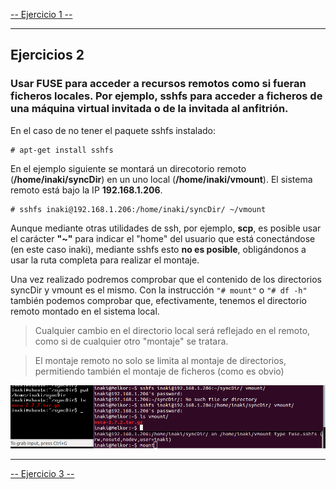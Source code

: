 [-- Ejercicio 1 --](./ejercicio01.md)

-----------------


## Ejercicios 2

### Usar FUSE para acceder a recursos remotos como si fueran ficheros locales. Por ejemplo, sshfs para acceder a ficheros de una máquina virtual invitada o de la invitada al anfitrión.

En el caso de no tener el paquete sshfs instalado:

    # apt-get install sshfs

En el ejemplo siguiente se montará un direcotorio remoto (**/home/inaki/syncDir**) en un uno local (**/home/inaki/vmount**). El sistema remoto está bajo la IP **192.168.1.206**.

    # sshfs inaki@192.168.1.206:/home/inaki/syncDir/ ~/vmount

Aunque mediante otras utilidades de ssh, por ejemplo, **scp**, es posible usar el carácter **"~"** para indicar el "home" del usuario que está conectándose (en este caso inaki), mediante sshfs esto **no es posible**, obligándonos a usar la ruta completa para realizar el montaje.

Una vez realizado podremos comprobar que el contenido de los directorios syncDir y vmount es el mismo. Con la instrucción `"# mount"` o `"# df -h"` también podemos comprobar que, efectivamente, tenemos el directorio remoto montado en el sistema local.

> Cualquier cambio en el directorio local será reflejado en el remoto, como si de cualquier otro "montaje" se tratara.

> El montaje remoto no solo se limita al montaje de directorios, permitiendo también el montaje de ficheros (como es obvio)

![](./images/sshfs.png "Direcotiro remoto y montaje local")

------------------

[-- Ejercicio 3 --](./ejercicio03.md)
